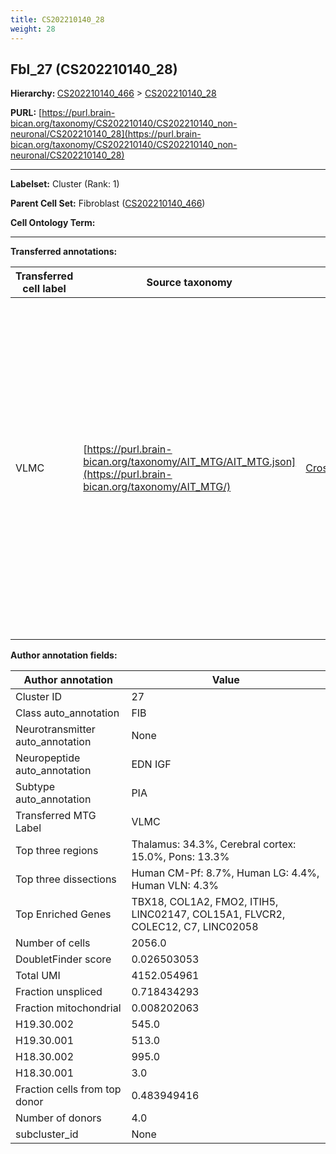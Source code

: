 ```yaml
---
title: CS202210140_28
weight: 28
---
```

## Fbl_27 (CS202210140_28)
<b>Hierarchy: </b>
[CS202210140_466](../CS202210140_466) >
[CS202210140_28](../CS202210140_28)

**PURL:** [https://purl.brain-bican.org/taxonomy/CS202210140/CS202210140_non-neuronal/CS202210140_28](https://purl.brain-bican.org/taxonomy/CS202210140/CS202210140_non-neuronal/CS202210140_28)

---


**Labelset:** Cluster (Rank: 1)

**Parent Cell Set:** Fibroblast ([CS202210140_466](../CS202210140_466))



**Cell Ontology Term:** 

[MARKER GENES.]: #


---

[TRANSFERRED ANNOTATIONS.]: #


**Transferred annotations:**

| Transferred cell label | Source taxonomy | Source node accession | Algorithm name | Comment |
|------------------------|-----------------|-----------------------|----------------|---------|
|VLMC|[https://purl.brain-bican.org/taxonomy/AIT_MTG/AIT_MTG.json](https://purl.brain-bican.org/taxonomy/AIT_MTG/)|[CrossArea_subclass:f6b98fd9f4](https://purl.brain-bican.org/taxonomy/AIT_MTG/CrossArea_subclass_f6b98fd9f4)||We performed PCA (50 components) on our full dataset, trained a random forest classifier (scikit-learn, class_ weight=‘balanced’, max_depth=50) on the MTG labels, and then predicted labels for all cells. We labeled each cluster with the mode of its constituent cells if two conditions were met: more than 0.8 of predicted labels matched the mode, and the mean probability of these pre- dictions was greater than 0.8.|

[AUTHOR ANNOTATION FIELDS.]: #


**Author annotation fields:**

| Author annotation | Value |
|-------------------|-------|
|Cluster ID|27|
|Class auto_annotation|FIB|
|Neurotransmitter auto_annotation|None|
|Neuropeptide auto_annotation|EDN IGF|
|Subtype auto_annotation|PIA|
|Transferred MTG Label|VLMC|
|Top three regions|Thalamus: 34.3%, Cerebral cortex: 15.0%, Pons: 13.3%|
|Top three dissections|Human CM-Pf: 8.7%, Human LG: 4.4%, Human VLN: 4.3%|
|Top Enriched Genes|TBX18, COL1A2, FMO2, ITIH5, LINC02147, COL15A1, FLVCR2, COLEC12, C7, LINC02058|
|Number of cells|2056.0|
|DoubletFinder score|0.026503053|
|Total UMI|4152.054961|
|Fraction unspliced|0.718434293|
|Fraction mitochondrial|0.008202063|
|H19.30.002|545.0|
|H19.30.001|513.0|
|H18.30.002|995.0|
|H18.30.001|3.0|
|Fraction cells from top donor|0.483949416|
|Number of donors|4.0|
|subcluster_id|None|
